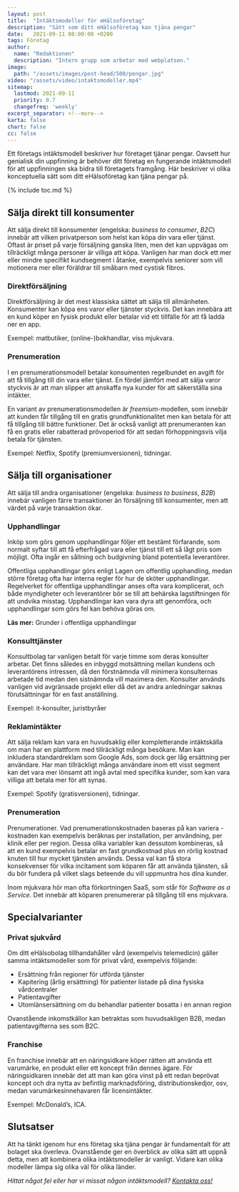 ```yaml
---
layout: post
title:  "Intäktsmodeller för eHälsoföretag"
description: "Sätt som ditt eHälsoföretag kan tjäna pengar"
date:   2021-09-11 08:00:00 +0200
tags: Företag
author:
  name: "Redaktionen"
  description: "Intern grupp som arbetar med webplatsen."
image:
  path: "/assets/images/post-head/500/pengar.jpg"
video: "/assets/video/intaktsmodeller.mp4"
sitemap:
  lastmod: 2021-09-11
  priority: 0.7
  changefreq: 'weekly'
excerpt_separator: <!--more-->
karta: false
chart: false
cc: false
---
```


Ett företags intäktsmodell beskriver hur företaget tjänar pengar. Oavsett hur genialisk din uppfinning är behöver ditt företag en fungerande intäktsmodell för att uppfinningen ska bidra till företagets framgång. Här beskriver vi olika konceptuella sätt som ditt eHälsoföretag kan tjäna pengar på.

<!--more-->

{% include toc.md %}

## Sälja direkt till konsumenter
Att sälja direkt till konsumenter (engelska: _business to consumer_, _B2C_) innebär att vilken privatperson som helst kan köpa din vara eller tjänst. Oftast är priset på varje försäljning ganska liten, men det kan uppvägas om tillräckligt många personer är villiga att köpa. Vanligen har man dock ett mer eller mindre specifikt kundsegment i åtanke, exempelvis seniorer som vill motionera mer eller föräldrar till småbarn med cystisk fibros.
### Direktförsäljning
Direktförsäljning är det mest klassiska sättet att sälja till allmänheten. Konsumenter kan köpa ens varor eller tjänster styckvis. Det kan innebära att en kund köper en fysisk produkt eller betalar vid ett tillfälle för att få ladda ner en app.

Exempel: matbutiker, (online-)bokhandlar, viss mjukvara.
### Prenumeration
I en prenumerationsmodell betalar konsumenten regelbundet en avgift för att få tillgång till din vara eller tjänst. En fördel jämfört med att sälja varor styckvis är att man slipper att anskaffa nya kunder för att säkerställa sina intäkter.

En variant av prenumerationsmodellen är _freemium_-modellen, som innebär att kunden får tillgång till en gratis grundfunktionalitet men kan betala för att få tillgång till bättre funktioner. Det är också vanligt att prenumeranten kan få en gratis eller rabatterad prövoperiod för att sedan förhoppningsvis vilja betala för tjänsten.

Exempel: Netflix, Spotify (premiumversionen), tidningar.
## Sälja till organisationer
Att sälja till andra organisationer (engelska: _business to business_, _B2B_) innebär vanligen färre transaktioner än försäljning till konsumenter, men att värdet på varje transaktion ökar.
### Upphandlingar
Inköp som görs genom upphandlingar följer ett bestämt förfarande, som normalt syftar till att få efterfrågad vara eller tjänst till ett så lågt pris som möjligt. Ofta ingår en sållning och budgivning bland potentiella leverantörer.

Offentliga upphandlingar görs enligt Lagen om offentlig upphandling, medan större företag ofta har interna regler för hur de sköter upphandlingar. Regelverket för offentliga upphandlingar anses ofta vara komplicerat, och både myndigheter och leverantörer bör se till att behärska lagstiftningen för att undvika misstag. Upphandlingar kan vara dyra att genomföra, och upphandlingar som görs fel kan behöva göras om.

**Läs mer:** Grunder i offentliga upphandlingar
### Konsulttjänster
Konsultbolag tar vanligen betalt för varje timme som deras konsulter arbetar. Det finns således en inbyggd motsättning mellan kundens och leverantörens intressen, då den förstnämnda vill minimera konsulternas arbetade tid medan den sistnämnda vill maximera den. Konsulter används vanligen vid avgränsade projekt eller då det av andra anledningar saknas förutsättningar för en fast anställning.

Exempel: it-konsulter, juristbyråer
### Reklamintäkter
Att sälja reklam kan vara en huvudsaklig eller kompletterande intäktskälla om man har en plattform med tillräckligt många besökare. Man kan inkludera standardreklam som Google Ads, som dock ger låg ersättning per användare. Har man tillräckligt många användare inom ett visst segment kan det vara mer lönsamt att ingå avtal med specifika kunder, som kan vara villiga att betala mer för att synas.

Exempel: Spotify (gratisversionen), tidningar.
### Prenumeration
Prenumerationer. Vad prenumerationskostnaden baseras på kan variera - kostnaden kan exempelvis beräknas per installation, per användning, per klinik eller per region. Dessa olika variabler kan dessutom kombineras, så att en kund exempelvis betalar en fast grundkostnad plus en rörlig kostnad knuten till hur mycket tjänsten används. Dessa val kan få stora konsekvenser för vilka incitament som köparen får att använda tjänsten, så du bör fundera på vilket slags beteende du vill uppmuntra hos dina kunder.

Inom mjukvara hör man ofta förkortningen SaaS, som står för _Software as a Service_. Det innebär att köparen prenumererar på tillgång till ens mjukvara.

## Specialvarianter
### Privat sjukvård
Om ditt eHälsobolag tillhandahåller vård (exempelvis telemedicin) gäller samma intäktsmodeller som för privat vård, exempelvis följande:

* Ersättning från regioner för utförda tjänster
* Kapitering (årlig ersättning) för patienter listade på dina fysiska vårdcentraler
* Patientavgifter
* Utomlänsersättning om du behandlar patienter bosatta i en annan region

Ovanstående inkomstkällor kan betraktas som huvudsakligen B2B, medan patientavgifterna ses som B2C.
### Franchise
En franchise innebär att en näringsidkare köper rätten att använda ett varumärke, en produkt eller ett koncept från dennes ägare. För näringsidkaren innebär det att man kan göra vinst på ett redan beprövat koncept och dra nytta av befintlig marknadsföring, distributionskedjor, osv, medan varumärkesinnehavaren får licensintäkter.

Exempel: McDonald’s, ICA.
## Slutsatser
Att ha tänkt igenom hur ens företag ska tjäna pengar är fundamentalt för att bolaget ska överleva. Ovanstående ger en överblick av olika sätt att uppnå detta, men att kombinera olika intäktsmodeller är vanligt. Vidare kan olika modeller lämpa sig olika väl för olika länder.


_Hittat något fel eller har vi missat någon intäktsmodell? [Kontakta oss!](/index.html#form-message)_
